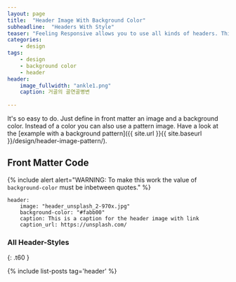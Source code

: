 ```yaml
---
layout: page
title:  "Header Image With Background Color"
subheadline:  "Headers With Style"
teaser: "Feeling Responsive allows you to use all kinds of headers. This example shows a header image with a defined background color via front matter."
categories:
    - design
tags:
    - design
    - background color
    - header
header:
    image_fullwidth: "ankle1.png"
    caption: 거골의 골연골병변
 
---
```

It's so easy to do. Just define in front matter an image and a background color. Instead of a color you can also use a pattern image. Have a look at the [example with a background pattern]({{ site.url }}{{ site.baseurl }}/design/header-image-pattern/).
<!--more-->


## Front Matter Code

{% include alert alert="WARNING: To make this work the value of `background-color` must be inbetween quotes." %}

~~~
header:
    image: "header_unsplash_2-970x.jpg"
    background-color: "#fabb00"
    caption: This is a caption for the header image with link
    caption_url: https://unsplash.com/
~~~


### All Header-Styles 
{: .t60 }

{% include list-posts tag='header' %}